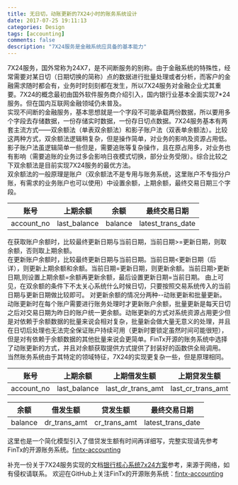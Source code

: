 ```yaml
---
title: 无日切，动账更新的7X24小时的账务系统设计
date: 2017-07-25 19:11:13
categories: Design
tags: [accounting]
comments: false
description: "7X24服务是金融系统应具备的基本能力"
---
```


7X24服务，国外常称为24X7，是不间断服务的别称。由于金融系统的特殊性，经常需要对某日切（日期切换的简称）点的数据进行批量处理或者分析，而客户的金融需求随时都会有，业务时时刻刻都在发生，所以7X24服务对金融企业尤其重要。7X24的概念最初由国外软件服务商介绍引入，国内银行业基本全面实现7*24服务。但在国内互联网金融领域仍未普及。    
实现不间断的金融服务，基本思想就是一个字段不可能承载两份数据，所以要用多个字段去存储数据，一份存储实时数据，一份存日切点数据。7X24服务基本有两套主流方式——双余额法（单表双余额法）和影子账户法（双表单余额法）。比较这两种方式，双余额法逻辑稍复杂，但是操作简单，对业务的影响及资源占用低。影子账户法虽逻辑简单一些但是，需要追账等复杂操作，且在原占用多，对业务也有影响（需要追账的业务过多会影响日夜模式切换，部分业务受限）。综合比较之下双余额法是目前实现7X24服务的最优方法。    
双余额法的一般原理是账户（双余额法不是专用与账务系统，这里账户不专指分户账，有需求的业务账户也可以使用）中设置余额，上期余额，最终交易日期三个字段。

 账号|上期余额|余额|最终交易日期
 ----------|------------|-------|-----------------
 account_no|last_balance|balance|latest_trans_date
 在获取账户余额时，比较最终更新日期与当前日期，当前日期>=更新日期，则取余额，否则取上期余额。    
在更新账户余额时，比较最终更新日期与当前日期。当前日期<更新日期（后详），则更新上期余额和余额。当前日期=更新日期，则更新余额。当前日期>更新日期,则设置上期余额=余额再更新余额，最后设置更新日期=当前日期。 
由上可见，在双余额的条件下不太关心系统什么时候日切，只要按照交易系统传入的当前日期与更新日期做比较即可。
对更新余额的情况分两种--动账更新和批量更新。
动账更新时在每个账户需要进行账务处理时才更新账户余额，批量更新是每天日切之后对交易日期为昨日的账户统一更余额。动账更新的方式对系统资源占用更少但是对依赖于余额数据的批量来说会相对复杂，批量新会做大量无意义的处理，并且在日切后处理也无法完全保证账户持续可用（更新时要锁定虽然时间可能很短），但是对有依赖于余额数据的其他批量来说会更简单。FinTx开源的账务系统中选择了动账更新的方式，并且对余额获取提供方式提供了封装好的函数供全局调用。
当然账务系统由于其特定的领域特征，7X24的实现更复杂一些，但是原理相同。
 
账号|上期余额|上期借发生额|上期贷发生额
 ----------|------------|-----------------|-----------------
 account_no|last_balance|last_dr_trans_amt|last_cr_trans_amt
 
 余额|借发生额|贷发生额|最终交易日期
 -------|------------|------------|-----------------
 balance|dr_trans_amt|cr_trans_amt|latest_trans_date
这里也是一个简化模型引入了借贷发生额有时间再详细写，完整实现请先参考FinTx的开源账务系统。[fintx-accounting](https://github.com/fintx/fintx-accounting)

补充一份关于7X24服务实现的文档[银行核心系统7x24方案](./uploads/posts/7x24-continuous-accounting-system/银行核心系统7x24方案.pdf)参考，来源于网络，如有侵权请联系。
欢迎在GitHub上关注FinTx的开源账务系统：[fintx-accounting](https://github.com/fintx/fintx-accounting)
